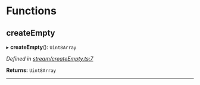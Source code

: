 

# Functions

<a id="createempty"></a>

##  createEmpty

▸ **createEmpty**(): `Uint8Array`

*Defined in [stream/createEmpty.ts:7](https://github.com/polkadot-js/common/blob/06cc692/packages/trie-codec/src/stream/createEmpty.ts#L7)*

**Returns:** `Uint8Array`

___

